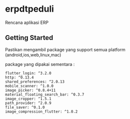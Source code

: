 # erpdtpeduli

Rencana aplikasi ERP

## Getting Started

Pastikan mengambil package yang support semua platform (android,ios,web,linux,mac)

package yang dipakai sementara :

    flutter_login: ^3.2.0
    http: ^0.13.4
    shared_preferences: ^2.0.13
    mobile_scanner: ^1.0.0
    image_picker: ^0.8.4+11
    material_floating_search_bar: ^0.3.7
    image_cropper: ^1.5.1
    path_provider: ^2.0.9
    file_saver: ^0.1.0
    image_compression_flutter: ^1.0.2
